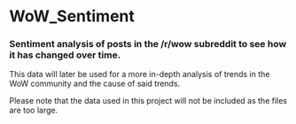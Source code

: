 # WoW_Sentiment
### Sentiment analysis of posts in the /r/wow subreddit to see how it has changed over time.

This data will later be used for a more in-depth analysis of trends in the WoW community and the cause of said trends.

Please note that the data used in this project will not be included as the files are too large.
